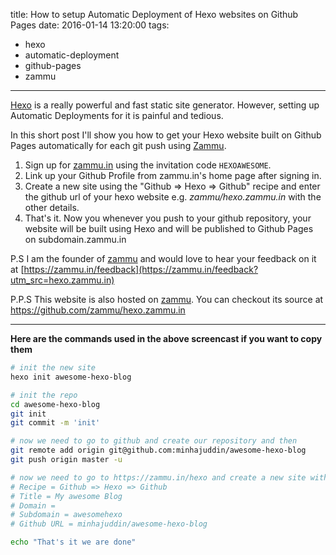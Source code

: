 title: How to setup Automatic Deployment of Hexo websites on Github Pages
date: 2016-01-14 13:20:00
tags:
  - hexo
  - automatic-deployment
  - github-pages
  - zammu
---


<link rel="stylesheet" type="text/css" href="http://hugo.zammu.in/asciinema-player.css" />
<script src="http://hugo.zammu.in/asciinema-player.js"></script>

[Hexo](https://hexo.io/) is a really powerful and fast static site generator. However, setting up Automatic Deployments for it is painful and tedious.

In this short post I'll show you how to get your Hexo website built on Github Pages automatically for each git push using [Zammu](https://zammu.in).

 1. Sign up for [zammu.in](https://zammu.in/hexo?invitation_code=HEXOAWESOME) using the invitation code `HEXOAWESOME`.
 2. Link up your Github Profile from zammu.in's home page after signing in.
 3. Create a new site using the "Github => Hexo => Github" recipe and enter the github url of your hexo website e.g. *zammu/hexo.zammu.in* with the other details.
 4. That's it. Now you whenever you push to your github repository, your website will be built using Hexo and will be published to Github Pages on subdomain.zammu.in

P.S I am the founder of [zammu](https://zammu.in/hexo?invitation_code=HEXOAWESOME) and would love to hear your feedback on it at [https://zammu.in/feedback](https://zammu.in/feedback?utm_src=hexo.zammu.in)

P.P.S This website is also hosted on [zammu](https://zammu.in/hexo). You can checkout its source at https://github.com/zammu/hexo.zammu.in

<div id="player-container"></div>
<script src='/asciicinema/load-player.js'></script>

- - -

**Here are the commands used in the above screencast if you want to copy them**

~~~bash
# init the new site
hexo init awesome-hexo-blog

# init the repo
cd awesome-hexo-blog
git init
git commit -m 'init'

# now we need to go to github and create our repository and then
git remote add origin git@github.com:minhajuddin/awesome-hexo-blog
git push origin master -u

# now we need to go to https://zammu.in/hexo and create a new site with the following  info
# Recipe = Github => Hexo => Github
# Title = My awesome Blog
# Domain =
# Subdomain = awesomehexo
# Github URL = minhajuddin/awesome-hexo-blog

echo "That's it we are done"
~~~
